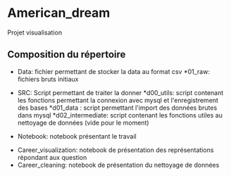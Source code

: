 # American_dream
Projet visualisation

## Composition du répertoire

- Data: fichier permettant de stocker la data au format csv
  *01_raw: fichiers bruts initiaux

- SRC: Script permettant de traiter la donner
  *d00_utils: script contenant les fonctions permettant la connexion avec mysql et l'enregistrement des bases
  *d01_data : script permettant l'import des données brutes dans mysql
  *d02_intermediate: script contenant les fonctions utiles au nettoyage de données (vide pour le moment)
  
- Notebook: notebook présentant le travail
* Career_visualization: notebook de présentation des représentations répondant aux question
* Career_cleaning: notebook de présentation du nettoyage de données
